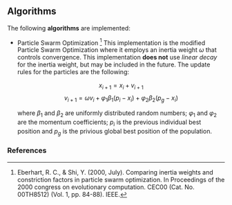 ## Algorithms
 
The following **algorithms** are implemented:

- Particle Swarm Optimization [^1]
  This implementation is the modified Particle Swarm Optimization where it employs an inertia weight $\omega$
  that controls convergence. This implementation **does not** use _linear decay_ for the inertia weight, but may be included in the future.
  The update rules for the particles are the following:

  $$ x_{i+1} = x_i + v_{i+1}$$
  $$ v_{i+1} = \omega v_i + \varphi_1 \beta_1 (p_i - x_i) + \varphi_2 \beta_2 (p_g - x_i) $$

  where $\beta_1$ and $\beta_2$ are uniformly distributed random numbers; $\varphi_1$ and $\varphi_2$ are the momentum coefficients; $p_i$ is the previous individual best position and $p_g$ is the privious global best position of the population.

### References

[^1]: Eberhart, R. C., & Shi, Y. (2000, July). Comparing inertia weights and constriction factors in particle swarm optimization. In Proceedings of the 2000 congress on evolutionary computation. CEC00 (Cat. No. 00TH8512) (Vol. 1, pp. 84-88). IEEE.